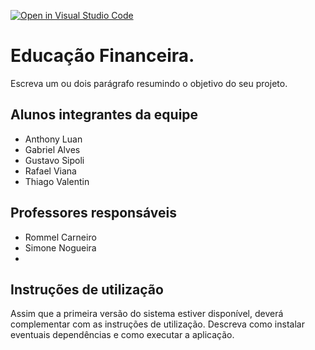 [![Open in Visual Studio Code](https://classroom.github.com/assets/open-in-vscode-f059dc9a6f8d3a56e377f745f24479a46679e63a5d9fe6f495e02850cd0d8118.svg)](https://classroom.github.com/online_ide?assignment_repo_id=454208&assignment_repo_type=GroupAssignmentRepo)
# Educação Financeira.

Escreva um ou dois  parágrafo resumindo o objetivo do seu projeto.

## Alunos integrantes da equipe

* Anthony Luan
* Gabriel Alves
* Gustavo Sipoli
* Rafael Viana
* Thiago Valentin

## Professores responsáveis

* Rommel Carneiro
* Simone Nogueira
*

## Instruções de utilização

Assim que a primeira versão do sistema estiver disponível, deverá complementar com as instruções de utilização. Descreva como instalar eventuais dependências e como executar a aplicação.
